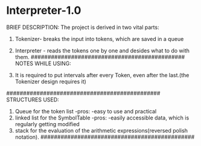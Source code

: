 # Interpreter-1.0

BRIEF DESCRIPTION:
The project is derived in two vital parts:
1) Tokenizer- breaks the input into tokens,
which are saved in a queue

2) Interpreter - reads the tokens one by one 
and desides what to do with them.
##############################################
NOTES WHILE USING:
1) It is required to put intervals after every 
Token, even after the last.(the Tokenizer design
requires it)

##############################################
STRUCTURES USED:
1) Queue for the token list
   -pros:
     -easy to use and practical
2) linked list for the SymbolTable
   -pros:
     -easily accessible data, which is regularly
     getting modified
3) stack for the evaluation of the arithmetic 
expressions(reversed polish notation).
##############################################
